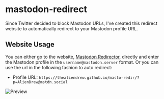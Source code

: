 # mastodon-redirect
Since Twitter decided to block Mastodon URLs, I've created this redirect website to automatically redirect to your Mastodon profile URL.

## Website Usage
You can either go to the website, [Mastodon Redirector](https://thealiendrew.github.io/masto-redir/), directly and enter the Mastodon profile in the `username@mastodon.server` format. Or you can use the url in the following fashion to auto redirect:

- Profile URL: `https://thealiendrew.github.io/masto-redir/?p=AlienDrew@mstdn.social`

![Preview](https://github.com/TheAlienDrew/masto-redir/blob/main/img/readme/preview.png)
